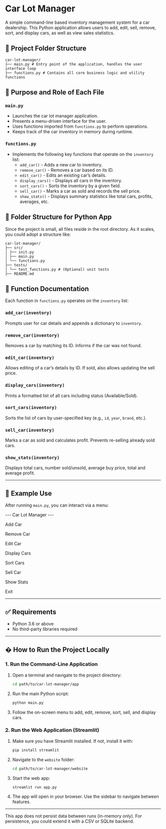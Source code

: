 # Car Lot Manager

A simple command-line based inventory management system for a car dealership. This Python application allows users to add, edit, sell, remove, sort, and display cars, as well as view sales statistics.

## 📁 Project Folder Structure
```
car-lot-manager/
├── main.py # Entry point of the application, handles the user interface loop
├── functions.py # Contains all core business logic and utility functions
```

## 📌 Purpose and Role of Each File

### `main.py`

- Launches the car lot manager application.
- Presents a menu-driven interface for the user.
- Uses functions imported from `functions.py` to perform operations.
- Keeps track of the car inventory in memory during runtime.

### `functions.py`

- Implements the following key functions that operate on the `inventory` list:
  - `add_car()` - Adds a new car to inventory.
  - `remove_car()` - Removes a car based on its ID.
  - `edit_car()` - Edits an existing car’s details.
  - `display_cars()` - Displays all cars in the inventory.
  - `sort_cars()` - Sorts the inventory by a given field.
  - `sell_car()` - Marks a car as sold and records the sell price.
  - `show_stats()` - Displays summary statistics like total cars, profits, averages, etc.

## 🧠 Folder Structure for Python App

Since the project is small, all files reside in the root directory. As it scales, you could adopt a structure like:
```
car-lot-manager/
├── src/
│ ├── init.py
│ ├── main.py
│ └── functions.py
├── tests/
│ └── test_functions.py # (Optional) unit tests
├── README.md
```

## 🧾 Function Documentation

Each function in `functions.py` operates on the `inventory` list:

### `add_car(inventory)`
Prompts user for car details and appends a dictionary to `inventory`.

### `remove_car(inventory)`
Removes a car by matching its ID. Informs if the car was not found.

### `edit_car(inventory)`
Allows editing of a car’s details by ID. If sold, also allows updating the sell price.

### `display_cars(inventory)`
Prints a formatted list of all cars including status (Available/Sold).

### `sort_cars(inventory)`
Sorts the list of cars by user-specified key (e.g., `id`, `year`, `brand`, etc.).

### `sell_car(inventory)`
Marks a car as sold and calculates profit. Prevents re-selling already sold cars.

### `show_stats(inventory)`
Displays total cars, number sold/unsold, average buy price, total and average profit.

---

## 🧪 Example Use

After running `main.py`, you can interact via a menu:

--- Car Lot Manager ---

Add Car

Remove Car

Edit Car

Display Cars

Sort Cars

Sell Car

Show Stats

Exit


---

## ✅ Requirements

- Python 3.6 or above
- No third-party libraries required

---


## � How to Run the Project Locally

### 1. Run the Command-Line Application

1. Open a terminal and navigate to the project directory:
   ```sh
   cd path/to/car-lot-manager/app
   ```
2. Run the main Python script:
   ```sh
   python main.py
   ```
3. Follow the on-screen menu to add, edit, remove, sort, sell, and display cars.

### 2. Run the Web Application (Streamlit)

1. Make sure you have Streamlit installed. If not, install it with:
   ```sh
   pip install streamlit
   ```
2. Navigate to the `website` folder:
   ```sh
   cd path/to/car-lot-manager/website
   ```
3. Start the web app:
   ```sh
   streamlit run app.py
   ```
4. The app will open in your browser. Use the sidebar to navigate between features.

---

This app does not persist data between runs (in-memory only). For persistence, you could extend it with a CSV or SQLite backend.

